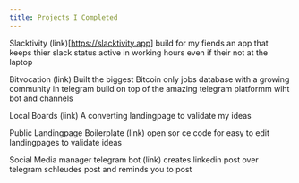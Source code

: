```yaml
---
title: Projects I Completed
---
```


Slacktivity (link)[https://slacktivity.app]
build for my fiends an
app that keeps thier slack status
active in working hours even if their not at the laptop

Bitvocation (link)
Built the biggest Bitcoin only jobs database with a growing community in telegram
build on top of the amazing telegram platformm wiht bot and channels

Local Boards (link)
A converting landingpage to validate my ideas

Public Landingpage Boilerplate (link)
open sor
ce code for easy to edit landingpages to validate ideas

Social Media manager telegram bot (link)
creates linkedin post over telegram schleudes post and reminds you to post
